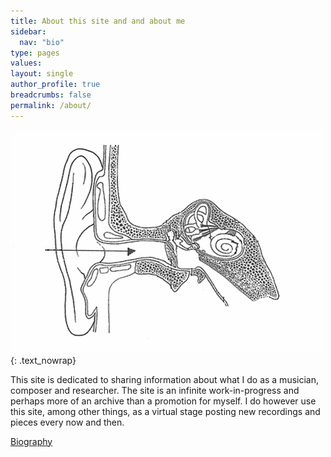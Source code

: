 ```yaml
---
title: About this site and and about me
sidebar:
  nav: "bio"
type: pages
values:
layout: single
author_profile: true
breadcrumbs: false
permalink: /about/
---
```


![the big ear]( /assets/images/orat.jpg ){: .text_nowrap}

This site is dedicated to sharing information about what I do as a musician, composer and researcher. The site is an infinite work-in-progress and perhaps more of an archive than a promotion for myself. I do however use this site, among other things, as a virtual stage posting new recordings and pieces every now and then.

<nav class='pagination'> 
<a href="/about/bio/" class="pagination--pager" title="Biography">Biography</a>
</nav>
